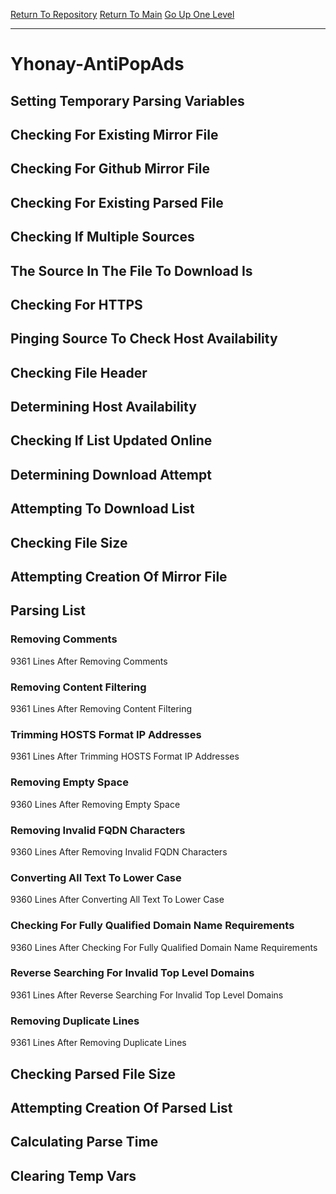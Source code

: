 [Return To Repository](https://github.com/deathbybandaid/piholeparser/)
[Return To Main](https://github.com/deathbybandaid/piholeparser/blob/master/RecentRunLogs/Mainlog.md)
[Go Up One Level](https://github.com/deathbybandaid/piholeparser/blob/master/RecentRunLogs/TopLevelScripts/30-Processing-External-Blacklists.md)
____________________________________
# Yhonay-AntiPopAds
## Setting Temporary Parsing Variables
## Checking For Existing Mirror File
## Checking For Github Mirror File
## Checking For Existing Parsed File
## Checking If Multiple Sources
## The Source In The File To Download Is
## Checking For HTTPS
## Pinging Source To Check Host Availability
## Checking File Header
## Determining Host Availability
## Checking If List Updated Online
## Determining Download Attempt
## Attempting To Download List
## Checking File Size
## Attempting Creation Of Mirror File
## Parsing List
### Removing Comments
9361 Lines After Removing Comments
### Removing Content Filtering
9361 Lines After Removing Content Filtering
### Trimming HOSTS Format IP Addresses
9361 Lines After Trimming HOSTS Format IP Addresses
### Removing Empty Space
9360 Lines After Removing Empty Space
### Removing Invalid FQDN Characters
9360 Lines After Removing Invalid FQDN Characters
### Converting All Text To Lower Case
9360 Lines After Converting All Text To Lower Case
### Checking For Fully Qualified Domain Name Requirements
9360 Lines After Checking For Fully Qualified Domain Name Requirements
### Reverse Searching For Invalid Top Level Domains
9361 Lines After Reverse Searching For Invalid Top Level Domains
### Removing Duplicate Lines
9361 Lines After Removing Duplicate Lines
## Checking Parsed File Size
## Attempting Creation Of Parsed List
## Calculating Parse Time
## Clearing Temp Vars

